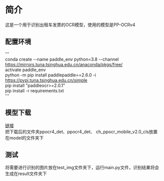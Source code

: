 # 简介
这是一个用于识别出租车发票的OCR模型，使用的模型是PP-OCRv4

## 配置环境
'''  
conda create --name paddle_env python=3.8 --channel https://mirrors.tuna.tsinghua.edu.cn/anaconda/pkgs/free/  
activate paddle_env  
python -m pip install paddlepaddle==2.6.0 -i https://pypi.tuna.tsinghua.edu.cn/simple  
pip install "paddleocr>=2.0.1"   
pip install -r requirements.txt  
'''   

## 模型下载
[链接](https://drive.google.com/file/d/1XDW8pxMIA554Jr0K5txgZCKjRQly_jns/view?usp=drive_link)  
把下载后的文件夹ppocr4_det、ppocr4_det、 ch_ppocr_mobile_v2.0_cls放置在model的文件夹下

## 测试
将需要进行识别的图片放在test_img文件夹下，运行main.py文件，识别结果将会生成在result文件夹下
